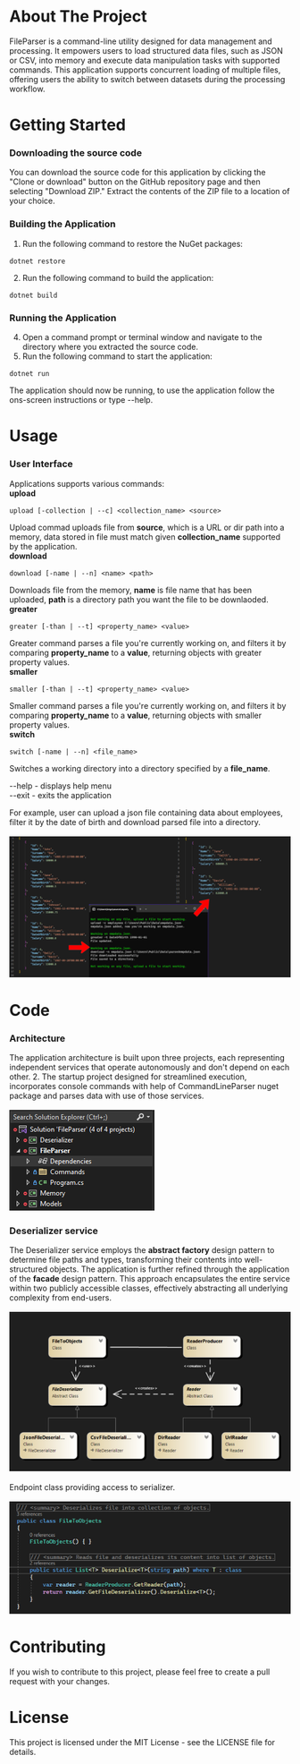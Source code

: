 # About The Project
FileParser is a command-line utility designed for data management and processing. It empowers users to  load structured data files, such as JSON or CSV, 
into memory and execute data manipulation tasks with supported commands. This application supports concurrent loading of multiple files, offering users 
the ability to switch between datasets during the processing workflow.
# Getting Started
### Downloading the source code
You can download the source code for this application by clicking the "Clone or download" button on the GitHub repository page and then selecting 
"Download ZIP." Extract the contents of the ZIP file to a location of your choice.
### Building the Application
1. Run the following command to restore the NuGet packages:
```
dotnet restore
```
2. Run the following command to build the application:
```
dotnet build
```
### Running the Application
4. Open a command prompt or terminal window and navigate to the directory where you extracted the source code.
5. Run the following command to start the application:
``` 
dotnet run
```
The application should now be running, to use the application follow the ons-screen instructions or type --help.
# Usage
### User Interface
Applications supports various commands:     
**upload**
```
upload [-collection | --c] <collection_name> <source>
```
Upload commad uploads file from **source**, which is a URL or dir path into a memory, 
data stored in file must match given **collection_name** supported by the application.  
**download**
```
download [-name | --n] <name> <path>
```
Downloads file from the memory, **name** is file name that has been uploaded,
**path** is a directory path you want the file to be downlaoded.  
**greater**
```
greater [-than | --t] <property_name> <value>
```
Greater command parses a file you're currently working on,
and filters it by comparing **property_name** to a **value**,
returning objects with greater property values.  
**smaller**
```
smaller [-than | --t] <property_name> <value>
```
Smaller command parses a file you're currently working on,
and filters it by comparing **property_name** to a **value**, 
returning objects with smaller property values.  
**switch**
```
switch [-name | --n] <file_name> 
```
Switches a working directory into a directory
specified by a **file_name**.  
  
--help - displays help menu  
--exit - exits the application   

For example, user can upload a json file containing data about employees, filter it by the date of birth and download parsed file into a directory.  
<br /> 
<img src="Images/readmejsonimage.png" >

# Code
### Architecture
The application architecture is built upon three projects, each representing independent services that operate autonomously and don't depend on each other.
2. The startup project designed for streamlined execution, incorporates console commands with help of CommandLineParser nuget package and parses data
with use of those services.  
<br /> 
<img src="Images/dependencies.png">

### Deserializer service
The Deserializer service employs the **abstract factory** design pattern to determine file paths and types,  transforming their contents into well-structured objects.
The application is further refined through the application of the **facade** design pattern. This approach encapsulates the entire service within two publicly accessible classes, 
effectively abstracting all underlying complexity from end-users.  
<br /> 
<img src="Images/deserializerclassdiagram.png">  
<br />
Endpoint class providing access to serializer.  
<br />
<img src="Images/deserializerendpoint.png">


# Contributing
If you wish to contribute to this project, please feel free to create a pull request with your changes.
# License
This project is licensed under the MIT License - see the LICENSE file for details.


